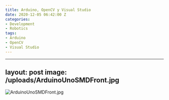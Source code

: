 ```yaml
---
title: Arduino, OpenCV y Visual Studio
date: 2020-12-05 06:42:00 Z
categories:
- Development
- Robotics
tags:
- Arduino
- OpenCV
- Visual Studio
---
```


---
layout: post
image: /uploads/ArduinoUnoSMDFront.jpg 
---

![ArduinoUnoSMDFront.jpg](/uploads/ArduinoUnoSMDFront.jpg)
